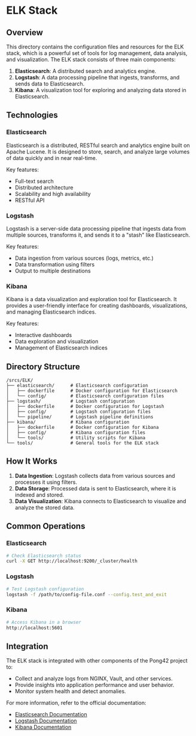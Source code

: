 # ELK Stack

## Overview

This directory contains the configuration files and resources for the ELK stack, which is a powerful set of tools for log management, data analysis, and visualization. The ELK stack consists of three main components:

1. **Elasticsearch**: A distributed search and analytics engine.
2. **Logstash**: A data processing pipeline that ingests, transforms, and sends data to Elasticsearch.
3. **Kibana**: A visualization tool for exploring and analyzing data stored in Elasticsearch.

## Technologies

### Elasticsearch

Elasticsearch is a distributed, RESTful search and analytics engine built on Apache Lucene. It is designed to store, search, and analyze large volumes of data quickly and in near real-time.

Key features:
- Full-text search
- Distributed architecture
- Scalability and high availability
- RESTful API

### Logstash

Logstash is a server-side data processing pipeline that ingests data from multiple sources, transforms it, and sends it to a "stash" like Elasticsearch.

Key features:
- Data ingestion from various sources (logs, metrics, etc.)
- Data transformation using filters
- Output to multiple destinations

### Kibana

Kibana is a data visualization and exploration tool for Elasticsearch. It provides a user-friendly interface for creating dashboards, visualizations, and managing Elasticsearch indices.

Key features:
- Interactive dashboards
- Data exploration and visualization
- Management of Elasticsearch indices

## Directory Structure

```
/srcs/ELK/
├── elasticsearch/      # Elasticsearch configuration
│   ├── dockerfile      # Docker configuration for Elasticsearch
│   └── config/         # Elasticsearch configuration files
├── logstash/           # Logstash configuration
│   ├── dockerfile      # Docker configuration for Logstash
│   ├── config/         # Logstash configuration files
│   └── pipeline/       # Logstash pipeline definitions
├── kibana/             # Kibana configuration
│   ├── dockerfile      # Docker configuration for Kibana
│   ├── config/         # Kibana configuration files
│   └── tools/          # Utility scripts for Kibana
└── tools/              # General tools for the ELK stack
```

## How It Works

1. **Data Ingestion**: Logstash collects data from various sources and processes it using filters.
2. **Data Storage**: Processed data is sent to Elasticsearch, where it is indexed and stored.
3. **Data Visualization**: Kibana connects to Elasticsearch to visualize and analyze the stored data.

## Common Operations

### Elasticsearch
```bash
# Check Elasticsearch status
curl -X GET http://localhost:9200/_cluster/health
```

### Logstash
```bash
# Test Logstash configuration
logstash -f /path/to/config-file.conf --config.test_and_exit
```

### Kibana
```bash
# Access Kibana in a browser
http://localhost:5601
```

## Integration

The ELK stack is integrated with other components of the Pong42 project to:
- Collect and analyze logs from NGINX, Vault, and other services.
- Provide insights into application performance and user behavior.
- Monitor system health and detect anomalies.

For more information, refer to the official documentation:
- [Elasticsearch Documentation](https://www.elastic.co/guide/en/elasticsearch/reference/current/index.html)
- [Logstash Documentation](https://www.elastic.co/guide/en/logstash/current/index.html)
- [Kibana Documentation](https://www.elastic.co/guide/en/kibana/current/index.html)
